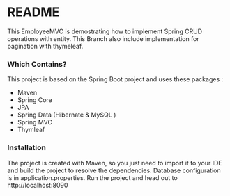 # README #

This EmployeeMVC is demostrating how to implement Spring CRUD operations with entity.
This Branch also include implementation for pagination with thymeleaf.

### Which Contains?

This project is based on the Spring Boot project and uses these packages :
- Maven
- Spring Core
- JPA
- Spring Data (Hibernate & MySQL )
- Spring MVC
- Thymleaf

### Installation ###
The project is created with Maven, so you just need to import it to your IDE and build the project to resolve the dependencies.
Database configuration is in application.properties.
Run the project and head out to http://localhost:8090
